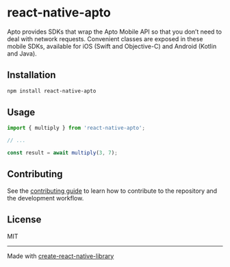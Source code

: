 # react-native-apto

Apto provides SDKs that wrap the Apto Mobile API so that you don’t need to deal with network requests. Convenient classes are exposed in these mobile SDKs, available for iOS (Swift and Objective-C) and Android (Kotlin and Java).

## Installation

```sh
npm install react-native-apto
```

## Usage

```js
import { multiply } from 'react-native-apto';

// ...

const result = await multiply(3, 7);
```

## Contributing

See the [contributing guide](CONTRIBUTING.md) to learn how to contribute to the repository and the development workflow.

## License

MIT

---

Made with [create-react-native-library](https://github.com/callstack/react-native-builder-bob)
